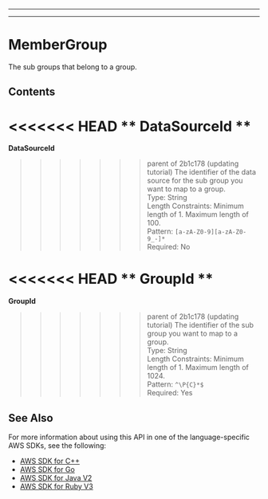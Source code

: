--------

--------

# MemberGroup<a name="API_MemberGroup"></a>

The sub groups that belong to a group\.

## Contents<a name="API_MemberGroup_Contents"></a>

<<<<<<< HEAD
 ** DataSourceId **   <a name="Kendra-Type-MemberGroup-DataSourceId"></a>
=======
 **DataSourceId**   <a name="Kendra-Type-MemberGroup-DataSourceId"></a>
>>>>>>> parent of 2b1c178 (updating tutorial)
The identifier of the data source for the sub group you want to map to a group\.  
Type: String  
Length Constraints: Minimum length of 1\. Maximum length of 100\.  
Pattern: `[a-zA-Z0-9][a-zA-Z0-9_-]*`   
Required: No

<<<<<<< HEAD
 ** GroupId **   <a name="Kendra-Type-MemberGroup-GroupId"></a>
=======
 **GroupId**   <a name="Kendra-Type-MemberGroup-GroupId"></a>
>>>>>>> parent of 2b1c178 (updating tutorial)
The identifier of the sub group you want to map to a group\.  
Type: String  
Length Constraints: Minimum length of 1\. Maximum length of 1024\.  
Pattern: `^\P{C}*$`   
Required: Yes

## See Also<a name="API_MemberGroup_SeeAlso"></a>

For more information about using this API in one of the language\-specific AWS SDKs, see the following:
+  [ AWS SDK for C\+\+](https://docs.aws.amazon.com/goto/SdkForCpp/kendra-2019-02-03/MemberGroup) 
+  [ AWS SDK for Go](https://docs.aws.amazon.com/goto/SdkForGoV1/kendra-2019-02-03/MemberGroup) 
+  [ AWS SDK for Java V2](https://docs.aws.amazon.com/goto/SdkForJavaV2/kendra-2019-02-03/MemberGroup) 
+  [ AWS SDK for Ruby V3](https://docs.aws.amazon.com/goto/SdkForRubyV3/kendra-2019-02-03/MemberGroup) 
